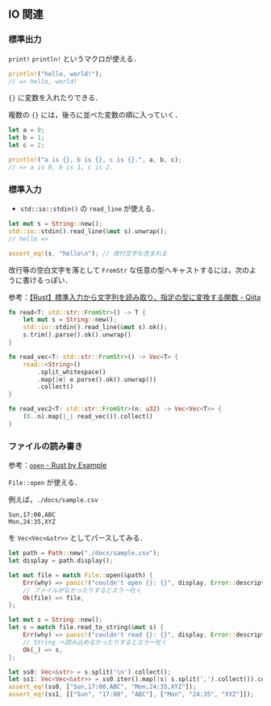 ## IO 関連


### 標準出力

`print!` `println!` というマクロが使える．

```rust
println!("hello, world!");
// => hello, world!
```

`{}` に変数を入れたりできる．

複数の `{}` には，後ろに並べた変数の順に入っていく．

```rust
let a = 0;
let b = 1;
let c = 2;

println!("a is {}, b is {}, c is {}.", a, b, c);
// => a is 0, b is 1, c is 2.
```


### 標準入力

- `std::io::stdin()` の `read_line` が使える．

```rust
let mut s = String::new();
std::io::stdin().read_line(&mut s).unwrap();
// hello =>

assert_eq!(s, "hello\n"); // 改行文字も含まれる
```

改行等の空白文字を落として `FromStr` な任意の型へキャストするには，次のように書けるっぽい．

参考：[【Rust】標準入力から文字列を読み取り、指定の型に変換する関数 - Qiita](https://qiita.com/penguinshunya/items/cd96803b74635aebefd6)

```rust
fn read<T: std::str::FromStr>() -> T {
    let mut s = String::new();
    std::io::stdin().read_line(&mut s).ok();
    s.trim().parse().ok().unwrap()
}

fn read_vec<T: std::str::FromStr>() -> Vec<T> {
    read::<String>()
        .split_whitespace()
        .map(|e| e.parse().ok().unwrap())
        .collect()
}

fn read_vec2<T: std::str::FromStr>(n: u32) -> Vec<Vec<T>> {
    (0..n).map(|_| read_vec()).collect()
}
```


### ファイルの読み書き

参考：[`open` - Rust by Example](http://rust-lang-ja.org/rust-by-example/std_misc/file/open.html)

`File::open` が使える．

例えば，`./docs/sample.csv`
```csv
Sun,17:00,ABC
Mon,24:35,XYZ
```
を `Vec<Vec<&str>>` としてパースしてみる．

```rust
let path = Path::new("./docs/sample.csv");
let display = path.display();

let mut file = match File::open(&path) {
    Err(why) => panic!("couldn't open {}: {}", display, Error::description(&why)),
    // ファイルがなかったりするとエラー吐く
    Ok(file) => file,
};

let mut s = String::new();
let s = match file.read_to_string(&mut s) {
    Err(why) => panic!("couldn't read {}: {}", display, Error::description(&why)),
    // String へ読み込めなかったりするとエラー吐く
    Ok(_) => s,
};

let ss0: Vec<&str> = s.split('\n').collect();
let ss1: Vec<Vec<&str>> = ss0.iter().map(|s| s.split(',').collect()).collect();
assert_eq!(ss0, ["Sun,17:00,ABC", "Mon,24:35,XYZ"]);
assert_eq!(ss1, [["Sun", "17:00", "ABC"], ["Mon", "24:35", "XYZ"]]);
```